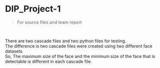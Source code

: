 # DIP_Project-1
>For source files and team report
<br/>

There are two cascade files and two python files for testing. <br/>
The difference is two cascade files were created using two different face datasets<br/>
So, The maximum size of the face and the minimum size of the face that is detectable is different in each cascade file.
